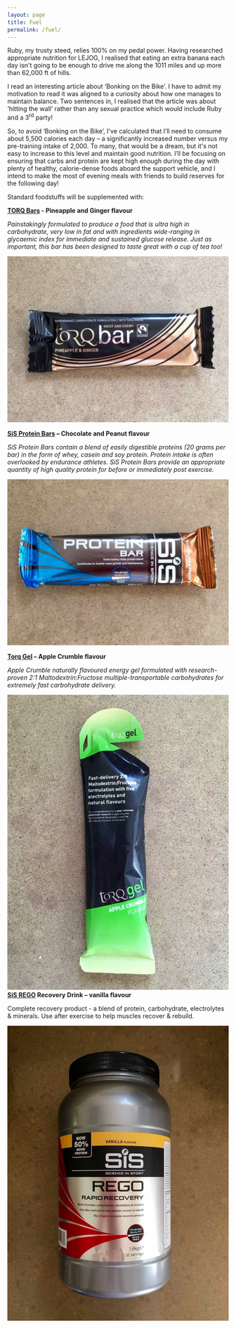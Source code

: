 ```yaml
---
layout: page
title: Fuel
permalink: /fuel/
---
```



Ruby, my trusty steed, relies 100% on my pedal power. Having researched appropriate nutrition for LEJOG, I realised that eating an extra banana each day isn't going to be enough to drive me along the 1011 miles and up more than 62,000 ft of hills.

I read an interesting article about ‘Bonking on the Bike’. I have to admit my motivation to read it was aligned to a curiosity about how one manages to maintain balance. Two sentences in, I realised that the article was about ‘hitting the wall’ rather than any sexual practice which would include Ruby and a 3<sup>rd</sup> party!

So, to avoid ‘Bonking on the Bike’, I've calculated that I’ll need to consume about 5,500 calories each day – a significantly increased number versus my pre-training intake of 2,000. To many, that would be a dream, but it's not easy to increase to this level and maintain good nutrition. I’ll be focusing on ensuring that carbs and protein are kept high enough during the day with plenty of healthy, calorie-dense foods aboard the support vehicle, and I intend to make the most of evening meals with friends to build reserves for the following day!

Standard foodstuffs will be supplemented with:

**[TORQ Bars](http://www.torqfitness.co.uk/nutrition/torq-bar) - Pineapple and Ginger flavour**

*Painstakingly formulated to produce a food that is ultra high in carbohydrate, very low in fat and with ingredients wide-ranging in glycaemic index for immediate and sustained glucose release. Just as important, this bar has been designed to taste great with a cup of tea too!*

![](/uploads/versions/img_3465---x----1280-960x---.jpg)

**[SiS Protein Bars](http://www.scienceinsport.com/uk/shop-sis/protein-range/protein-bars?gclid=CPrk4I2opc4CFRYTGwod45EHrg) – Chocolate and Peanut flavour**

*SiS Protein Bars contain a blend of easily digestible proteins (20 grams per bar) in the form of whey, casein and soy protein. Protein intake is often overlooked by endurance athletes. SiS Protein Bars provide an appropriate quantity of high quality protein for before or immediately post exercise.*

![](/uploads/versions/img_3466---x----1280-960x---.jpg)

**[Torq Gel](http://www.torqfitness.co.uk/nutrition/torq-gel) – Apple Crumble flavour**

*Apple Crumble naturally flavoured energy gel formulated with research-proven 2:1 Maltodextrin:Fructose multiple-transportable carbohydrates for extremely fast carbohydrate delivery.*

*![](/uploads/versions/img_3467---x----960-1280x---.jpg)*
<br>**[SiS REGO](http://www.scienceinsport.com/uk/shop-sis/rego-range?gclid=CIDbqvWqpc4CFUGfGwodpwoMLQ) Recovery Drink – vanilla flavour**

Complete recovery product - a blend of protein, carbohydrate, electrolytes & minerals. Use after exercise to help muscles recover & rebuild.

![](/uploads/versions/img_3468---x----960-1280x---.jpg)